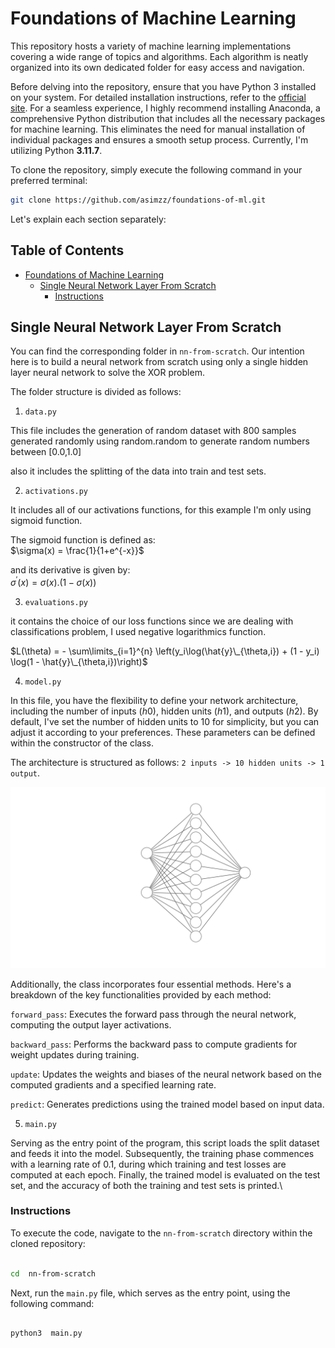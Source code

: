 # Foundations of Machine Learning

This repository hosts a variety of machine learning implementations covering a wide range of topics and algorithms. Each algorithm is neatly organized into its own dedicated folder for easy access and navigation.

Before delving into the repository, ensure that you have Python 3 installed on your system. For detailed installation instructions, refer to the [official site](https://www.python.org/downloads/). For a seamless experience, I highly recommend installing Anaconda, a comprehensive Python distribution that includes all the necessary packages for machine learning. This eliminates the need for manual installation of individual packages and ensures a smooth setup process. Currently, I'm utilizing Python **3.11.7**.

To clone the repository, simply execute the following command in your preferred terminal:

```bash
git clone https://github.com/asimzz/foundations-of-ml.git
```

Let's explain each section separately:

## Table of Contents

- [Foundations of Machine Learning](#foundations-of-machine-learning)
  - [Single Neural Network Layer From Scratch](#single-neural-network-layer-from-scratch)
    - [Instructions](#instructions)

## Single Neural Network Layer From Scratch

You can find the corresponding folder in `nn-from-scratch`. Our intention here is to build a neural network from scratch using only a single hidden layer neural network to solve the XOR problem.

The folder structure is divided as follows:

1.  `data.py`

This file includes the generation of random dataset with 800 samples generated randomly using random.random to generate random numbers between [0.0,1.0]

also it includes the splitting of the data into train and test sets.

2.  `activations.py`

It includes all of our activations functions, for this example I'm only using sigmoid function. 

The sigmoid function is defined as:\
$\sigma(x) = \frac{1}{1+e^{-x}}$


and its derivative is given by:\
$\sigma^{'}({x}) = \sigma(x) .(1-\sigma(x))$

3.  `evaluations.py`

it contains the choice of our loss functions since we are dealing with classifications problem, I used negative logarithmics function.

$L(\theta) = - \sum\limits_{i=1}^{n} \left(y_i\log(\hat{y}\_{\theta,i}) + (1 - y_i) \log(1 - \hat{y}\_{\theta,i})\right)$

4.  `model.py`

In this file, you have the flexibility to define your network architecture, including the number of inputs $(h0)$, hidden units $(h1)$, and outputs $(h2)$. By default, I've set the number of hidden units to 10 for simplicity, but you can adjust it according to your preferences. These parameters can be defined within the constructor of the class.

The architecture is structured as follows:
`2 inputs -> 10 hidden units -> 1 output`. 

![Single Hidden Layer Neural Network](nn.svg)

Additionally, the class incorporates four essential methods. Here's a breakdown of the key functionalities provided by each method:

`forward_pass`: Executes the forward pass through the neural network, computing the output layer activations.

`backward_pass`: Performs the backward pass to compute gradients for weight updates during training.

`update`: Updates the weights and biases of the neural network based on the computed gradients and a specified learning rate.

`predict`: Generates predictions using the trained model based on input data.

5.  `main.py`

Serving as the entry point of the program, this script loads the split dataset and feeds it into the model. Subsequently, the training phase commences with a learning rate of 0.1, during which training and test losses are computed at each epoch. Finally, the trained model is evaluated on the test set, and the accuracy of both the training and test sets is printed.\

### Instructions

To execute the code, navigate to the `nn-from-scratch` directory within the cloned repository:

```bash

cd  nn-from-scratch

```

Next, run the `main.py` file, which serves as the entry point, using the following command:

```bash

python3  main.py

```
